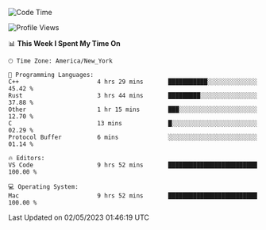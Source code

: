 <!--START_SECTION:waka-->
![Code Time](http://img.shields.io/badge/Code%20Time-357%20hrs%2037%20mins-blue)

![Profile Views](http://img.shields.io/badge/Profile%20Views-38-blue)

📊 **This Week I Spent My Time On** 

```text
🕑︎ Time Zone: America/New_York

💬 Programming Languages: 
C++                      4 hrs 29 mins       ███████████░░░░░░░░░░░░░░   45.42 % 
Rust                     3 hrs 44 mins       █████████░░░░░░░░░░░░░░░░   37.88 % 
Other                    1 hr 15 mins        ███░░░░░░░░░░░░░░░░░░░░░░   12.70 % 
C                        13 mins             █░░░░░░░░░░░░░░░░░░░░░░░░   02.29 % 
Protocol Buffer          6 mins              ░░░░░░░░░░░░░░░░░░░░░░░░░   01.14 % 

🔥 Editors: 
VS Code                  9 hrs 52 mins       █████████████████████████   100.00 % 

💻 Operating System: 
Mac                      9 hrs 52 mins       █████████████████████████   100.00 % 
```


 Last Updated on 02/05/2023 01:46:19 UTC
<!--END_SECTION:waka-->
